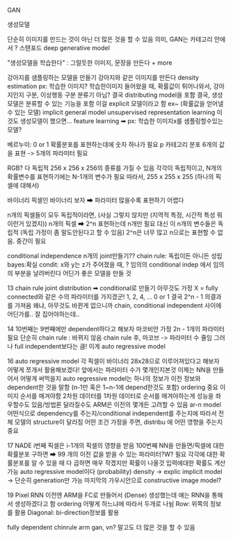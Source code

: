 GAN

생성모델

단순히 이미지를 만드는 것이 아닌 더 많은 것을 할 수 있음
의미,  GAN는 카테고리 안에서 ?
스탠포드 deep generative model

"생성모델을 학습한다" : 그럴듯한 이미지, 문장을 만든다 + more

강아지를 샘플링하는 모델을 만들기
강아지와 같은 이미지를 만든다
density estimation
px: 학습한 이미지?
학습한이미지 들어왔을 때, 확률값이 튀어나와서,
강아지인지 구분, 이상행동 구분
분류기 아님?
결국 distributing model을 포함
결국, 생성모델은 분류할 수 있는 기능을 포함
이걸 explicit 모델이라고 함
ex~ (확률값을 얻어낼 수 있는 모델)
implicit general model
unsupervised representation learning 이것도 생성모델이 했으면...
feature learning ➡ 
px: 학습한 이미지x를 샘플링할수있는 모델?

베르누이: 0 or 1
확률분포를 표현하는데에 숫자 하나가 필요 p
카테고리 분포
6개의 값을 표현 -> 5개의 파라미터 필요

RGB? 다 독립적
256 x 256 x 256의 종류를 가질 수 있음
각각이 독립적이고, N개의 확률변수를 표현하기에는 N-1개의 변수가 필요
따라서,
255 x 255 x 255 (하나의 픽셀에 대해서)

바이너리
픽셀인 바이너리 보자
➡ 파라미터 많을수록 표현하기 어렵다

n개의 픽셀들이 모두 독립적이라면, (사실 그렇지 않지만 (지역적 특정, 시간적 특성 뭐 이런거 있겠지))
n개의 픽셀 ➡ 2^n
표현하는데 n개만 필요
대신 이 n개의 변수들은 독립적
(독립 가정이 좀 말도안된다고 할 수 있음)
2^n은 너무 많고 n으로는 표현할 수 없음. 중간이 필요

conditional independence
n개의 joint만들기??
chain rule: 독립이든 아니든 성립
bayes:확실
condit: x와 y는 z가 주어졌을 때, ?
임의의 conditional indep 에서 임의의 부분을 날려버린다
어딘가 좋은 모델을 만들 것

13
chain rule
joint distribution ➡ conditional로 만들기
아무것도 가정 X = fully connected와 같은 수의 파라미터를 가지겠군!
1, 2, 4, ...
0 or 1
결국 2^n - 1 의결과를 가져옴
왜냐, 아무것도 바뀐게 없으니까
chain, conditional independent 사이에 어딘가를.. 잘 집어야하는데..

14
10번째는 9번째에만 dependent하다고 해보자
마코비안 가정
2n - 1개의 파라미터 필요
단순히 chain rule : 바뀌지 않음
chain rule 후, 마코브 -> 파라미터 수 줄임
그러나 full independent보다는 큼!
이게 auto regressive model

16
auto regressive model
각 픽셀이 바이너리 28x28으로 이루어져있다고 해보자
어떻게 쪼개서 활용해보겠다!
앞에서는 파라미터 수가 몇개인지본것
이제는 NN을 만들어서 어떻게 써먹을지
auto regressive model는 하나의 정보가 이전 정보와 dependent한 것을 말함
(n-1만 혹은 1~n-1에 depend한것도 포함)
ordering 중요
이미지 순서를 매겨야함
2차원 데이터를 1차원 데이터로 순서를 매겨야하는게 성능을 좌우할수도 있음/방법론 달라질수도
ARM은 이전의 몇개든 고려할 수 있음 ar-n model
어떤식으로 dependency를 주는지/conditional independent를 주는지에 따라서 전체 모델의 structure이 달라짐
어떤 조건 가정을 주면, distribu 에 어떤 영향을 주는지 중요

17
NADE
i번째 픽셀은 i-1개의 픽셀의 영향을 받음
100번째 NN을 만들면/픽셀에 대한 확률분포 구하면 ➡  99 개의 이전 값을 받을 수 있는 파라미터?W? 필요
각각에 대한 확률분포를 알 수 있을 때
다 곱하면 매우 작겠지만 확률이 나올것
입력에대한 확률도 계산 가능
auto regressive model이다
(probability) density -> explic 
implicit model -> 단순히 generation만 가능
마지막의 가우시안으로 constructive image model?

19
Pixel RNN
이전엔 ARM을 FC로 만들어서 (Dense) 생성했는데
얘는 RNN을 통해서 생성하겠다고 함
ordering 어떻게 하느냐에 따라서 두개로 나뉨
Row: 위쪽의 정보를 활용
Diagonal: bi-direction정보를 활용

fully dependent
chinrule
arm
gan, vn? 말고도 더 많은 것을 할 수 있음
